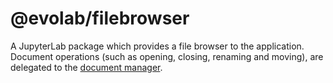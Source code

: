 # @evolab/filebrowser

A JupyterLab package which provides a file browser to the application.
Document operations (such as opening, closing, renaming and moving),
are delegated to the [document manager](../docmanager).
